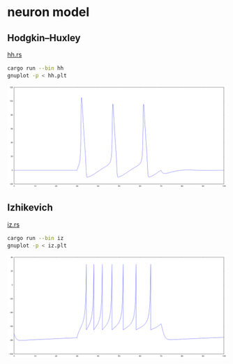 # neuron model

## Hodgkin–Huxley

[hh.rs](https://github.com/suzusuzu/neuron-model/blob/master/src/bin/hh.rs)

```sh
cargo run --bin hh
gnuplot -p < hh.plt
```

![hh](https://raw.githubusercontent.com/suzusuzu/neuron-model/master/hh.png)

## Izhikevich

[iz.rs](https://github.com/suzusuzu/neuron-model/blob/master/src/bin/iz.rs)

```sh
cargo run --bin iz
gnuplot -p < iz.plt
```

![iz](https://raw.githubusercontent.com/suzusuzu/neuron-model/master/iz.png)
